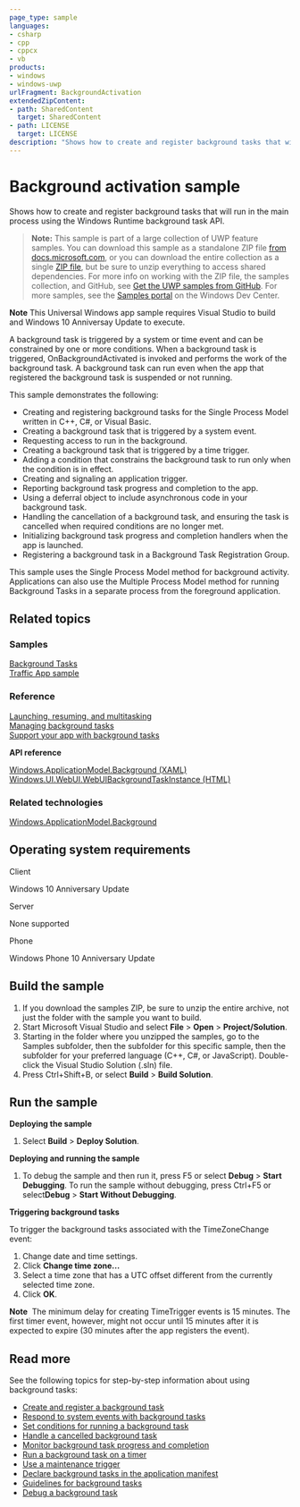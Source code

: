 ```yaml
---
page_type: sample
languages:
- csharp
- cpp
- cppcx
- vb
products:
- windows
- windows-uwp
urlFragment: BackgroundActivation
extendedZipContent:
- path: SharedContent
  target: SharedContent
- path: LICENSE
  target: LICENSE
description: "Shows how to create and register background tasks that will run in the main process."
---
```


<!---
  category: LaunchingAndBackgroundTasks 
  samplefwlink: http://go.microsoft.com/fwlink/p/?LinkId=798686
--->

# Background activation sample

Shows how to create and register background tasks that will run in the main process using the Windows Runtime background task API.

> **Note:** This sample is part of a large collection of UWP feature samples. 
> You can download this sample as a standalone ZIP file
> [from docs.microsoft.com](https://docs.microsoft.com/samples/microsoft/windows-universal-samples/backgroundactivation/),
> or you can download the entire collection as a single
> [ZIP file](https://github.com/Microsoft/Windows-universal-samples/archive/master.zip), but be 
> sure to unzip everything to access shared dependencies. For more info on working with the ZIP file, 
> the samples collection, and GitHub, see [Get the UWP samples from GitHub](https://aka.ms/ovu2uq). 
> For more samples, see the [Samples portal](https://aka.ms/winsamples) on the Windows Dev Center. 

**Note** This Universal Windows app sample requires Visual Studio to build and Windows 10 Anniversay Update to execute.

A background task is triggered by a system or time event and can be constrained by one or more conditions. When a background task is triggered, OnBackgroundActivated is invoked and performs the work of the background task. A background task can run even when the app that registered the background task is suspended or not running.

This sample demonstrates the following:

-   Creating and registering background tasks for the Single Process Model written in C++, C\#, or Visual Basic.
-   Creating a background task that is triggered by a system event.
-   Requesting access to run in the background.
-   Creating a background task that is triggered by a time trigger.
-   Adding a condition that constrains the background task to run only when the condition is in effect.
-   Creating and signaling an application trigger.
-   Reporting background task progress and completion to the app.
-   Using a deferral object to include asynchronous code in your background task.
-   Handling the cancellation of a background task, and ensuring the task is cancelled when required conditions are no longer met.
-   Initializing background task progress and completion handlers when the app is launched.
-   Registering a background task in a Background Task Registration Group.

This sample uses the Single Process Model method for background activity. Applications can also use the Multiple Process Model method for running Background Tasks in a separate process from the foreground application.

## Related topics

### Samples

[Background Tasks](/Samples/BackgroundTasks)  
[Traffic App sample](https://github.com/microsoft/windows-appsample-trafficapp/)  

### Reference

[Launching, resuming, and multitasking](http://msdn.microsoft.com/library/windows/apps/hh770837)  
[Managing background tasks](http://msdn.microsoft.com/library/windows/apps/hh977053)  
[Support your app with background tasks](https://msdn.microsoft.com/library/windows/apps/mt299103)  

**API reference**

[Windows.ApplicationModel.Background (XAML)](http://msdn.microsoft.com/library/windows/apps/br224847)  
[Windows.UI.WebUI.WebUIBackgroundTaskInstance (HTML)](http://msdn.microsoft.com/library/windows/apps/hh701740)  

### Related technologies

[Windows.ApplicationModel.Background](http://msdn.microsoft.com/library/windows/apps/br224847)  

## Operating system requirements

Client

Windows 10 Anniversary Update

Server

None supported

Phone

Windows Phone 10 Anniversary Update

## Build the sample

1. If you download the samples ZIP, be sure to unzip the entire archive, not just the folder with the sample you want to build. 
2. Start Microsoft Visual Studio and select **File** \> **Open** \> **Project/Solution**.
3. Starting in the folder where you unzipped the samples, go to the Samples subfolder, then the subfolder for this specific sample, then the subfolder for your preferred language (C++, C#, or JavaScript). Double-click the Visual Studio Solution (.sln) file.
4. Press Ctrl+Shift+B, or select **Build** \> **Build Solution**.

## Run the sample

**Deploying the sample**

1.  Select **Build** \> **Deploy Solution**.

**Deploying and running the sample**

1.  To debug the sample and then run it, press F5 or select **Debug** \> **Start Debugging**. To run the sample without debugging, press Ctrl+F5 or select**Debug** \> **Start Without Debugging**.

**Triggering background tasks**

To trigger the background tasks associated with the TimeZoneChange event:

1.  Change date and time settings.
2.  Click **Change time zone...**
3.  Select a time zone that has a UTC offset different from the currently selected time zone.
4.  Click **OK**.

**Note**  The minimum delay for creating TimeTrigger events is 15 minutes. The first timer event, however, might not occur until 15 minutes after it is expected to expire (30 minutes after the app registers the event).

## Read more

See the following topics for step-by-step information about using background tasks:

-   [Create and register a background task](https://msdn.microsoft.com/library/windows/apps/mt299100)
-   [Respond to system events with background tasks](https://msdn.microsoft.com/library/windows/apps/mt185414)
-   [Set conditions for running a background task](https://msdn.microsoft.com/library/windows/apps/mt185620)
-   [Handle a cancelled background task](https://msdn.microsoft.com/library/windows/apps/mt187312)
-   [Monitor background task progress and completion](https://msdn.microsoft.com/library/windows/apps/mt186457)
-   [Run a background task on a timer ](https://msdn.microsoft.com/library/windows/apps/mt186458)
-   [Use a maintenance trigger](https://msdn.microsoft.com/library/windows/apps/mt185632)
-   [Declare background tasks in the application manifest](https://msdn.microsoft.com/library/windows/apps/mt185412)
-   [Guidelines for background tasks](https://msdn.microsoft.com/library/windows/apps/mt187310)
-   [Debug a background task](https://msdn.microsoft.com/library/windows/apps/mt299101)

